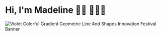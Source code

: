 # Hi, I'm Madeline 👋🏼 👩🏻‍💻


![Violet Colorful Gradient Geometric Line And Shapes Innovation Festival Banner](https://user-images.githubusercontent.com/122300510/225653609-2ccf582b-c4ac-49ef-87c5-8eb0f8c4251d.png)


